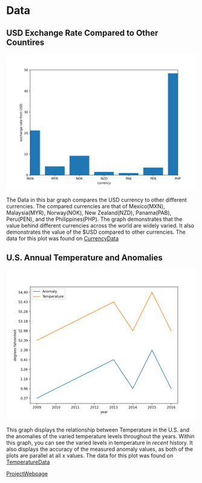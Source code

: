 # Data

## USD Exchange Rate Compared to Other Countires

![currency_comp](MXN_comparison.png)

The Data in this bar graph compares the USD currency to other different currencies. The compared currencies are that of Mexico(MXN), Malaysia(MYR), Norway(NOK), New Zealand(NZD), Panama(PAB), Peru(PEN), and the Philippines(PHP). The graph demonstrates that the value behind different currencies across the world are widely varied. It also demonstrates the value of the $USD compared to other currencies. The data for this plot was found on [CurrencyData](https://api.exchangerate-api.com/v4/latest/USD)



## U.S. Annual Temperature and Anomalies

![temp_graph](climate.png)

This graph displays the relationship between Temperature in the U.S. and the anomalies of the varied temperature levels throughout the years. Within this graph, you can see the varied levels in temperature in *recent* history. It also displays the accuracy of the measured anomaly values, as both of the plots are parallel at all x values.  The data for this plot was found on [TemperatureData](https://www.ncdc.noaa.gov/cag/national/time-series/110-tavg-ytd-12-1895-2016.json?base_prd=true&begbaseyear=1901&endbaseyear=2000)


[ProjectWebpage](https://github.com/mikeizbicki/cmc-csci040/tree/2020fall/hw_02)
